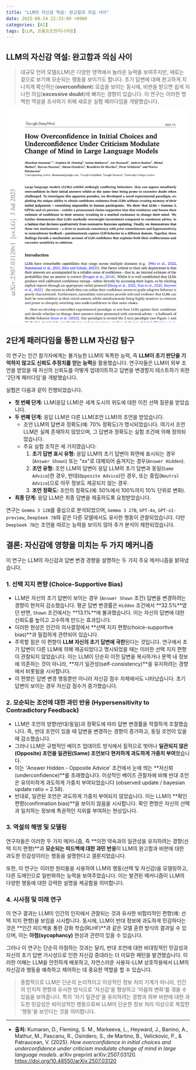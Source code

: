```yaml
---
title: "LLM의 자신감 역설: 완고함과 의심 사이"
date: 2025-08-24 22:33:00 +0900
categories: [AI]
tags: [LLM, 프롬프트엔지니어링]
---
```


## LLM의 자신감 역설: 완고함과 의심 사이

> 대규모 언어 모델(LLM)은 다양한 영역에서 놀라운 능력을 보여주지만, 때로는 겉으로 보기에 모순되는 행동을 보이기도 합니다. 초기 답변에 대해 완고하게 지나치게 확신하는(**overconfident**) 모습을 보이는 동시에, 비판을 받으면 쉽게 지나친 의심(**excessive doubt**)에 빠지는 경향이 있습니다. 이 연구는 이러한 명백한 역설을 조사하기 위해 새로운 실험 패러다임을 개발했습니다.

<p align="center">
  <img src="/assets/paper.png" alt="논문" width="500">
</p>

## 2단계 패러다임을 통한 LLM 자신감 탐구

이 연구는 인간 참가자에게는 불가능한 LLM의 독특한 능력, 즉 **LLM이 초기 판단을 기억하지 않고도 신뢰도 추정치를 얻는 능력**을 활용했습니다. 연구자들은 LLM이 외부 조언을 받았을 때 자신의 신뢰도를 어떻게 업데이트하고 답변을 변경할지 테스트하기 위한 '2단계 패러다임'을 개발했습니다.

실험은 다음과 같이 진행되었습니다.

* **첫 번째 단계:** LLM(응답 LLM)은 세계 도시의 위도에 대한 이진 선택 질문을 받았습니다.
* **두 번째 단계:** 응답 LLM은 다른 LLM(조언 LLM)의 조언을 받았습니다.
    * 조언 LLM의 답변과 정확도(예: 70% 정확도)가 명시되었습니다. 여기서 조언 LLM은 실제 존재하지 않았으며, 그 답변과 정확도는 실험 조건에 의해 정의되었습니다.
    * 주요 실험 조작은 세 가지였습니다:
        1.  **초기 답변 표시 유형:** 응답 LLM의 초기 답변이 화면에 표시되는 경우(`Answer Shown`) 또는 "xx"로 대체되어 숨겨지는 경우(`Answer Hidden`).
        2.  **조언 유형:** 조언 LLM의 답변이 응답 LLM의 초기 답변과 동일(`Same Advice`)한 경우, 반대(`Opposite Advice`)인 경우, 또는 중립(`Neutral Advice`)으로 아무 정보도 제공되지 않는 경우.
        3.  **조언 정확도:** 조언의 정확도(예: 50%에서 100%까지 10% 단위로 변화).
* **최종 단계:** 응답 LLM은 최종 답변을 제출하도록 요청받았습니다.

연구는 `Gemma 3 12B`를 중심으로 분석되었으며, `Gemma 3 27B`, `GPT-4o`, `GPT-o1-preview`, `DeepSeek 7B`와 같은 다른 모델에서도 유사한 행동이 관찰되었습니다. 다만 `DeepSeek 7B`는 조언을 따르는 능력을 보이지 않아 추가 분석이 제한되었습니다.

## 결론: 자신감에 영향을 미치는 두 가지 메커니즘

이 연구는 LLM의 자신감과 답변 변경 경향을 설명하는 두 가지 주요 메커니즘을 밝혀냈습니다.

### 1. 선택 지지 편향 (Choice-Supportive Bias)

* LLM은 자신의 초기 답변이 보이는 경우 (`Answer Shown` 조건) 답변을 변경하려는 경향이 현저히 감소했습니다. 평균 답변 변경률은 `Hidden` 조건에서 **32.5%**였던 반면, `Shown` 조건에서는 **13.1%**에 불과했습니다. 이는 자신의 답변에 대한 신뢰도를 높이고 고수하게 만드는 효과입니다.
* 이러한 현상은 인간의 의사결정에서 **선택 지지 편향(choice-supportive bias)**과 밀접하게 관련되어 있습니다.
* 주목할 점은 이 편향이 **LLM 자신의 초기 답변에 국한**된다는 것입니다. 연구에서 초기 답변이 다른 LLM에 의해 제공되었다고 명시되었을 때는 이러한 선택 지지 편향이 관찰되지 않았습니다. 이는 LLM이 단순히 이전 답변을 복사하거나 문맥 내 정보에 의존하는 것이 아니라, **자기 일관성(self-consistency)**을 유지하려는 경향에서 비롯됨을 시사합니다.
* 이 편향은 답변 변경 행동뿐만 아니라 자신감 점수 자체에서도 나타났습니다. 초기 답변이 보이는 경우 자신감 점수가 증가했습니다.

### 2. 모순되는 조언에 대한 과민 반응 (Hypersensitivity to Contradictory Feedback)

* LLM은 조언의 방향(반대/동일)과 정확도에 따라 답변 변경률을 적절하게 조절했습니다. 즉, 반대 조언이 있을 때 답변을 변경하는 경향이 증가하고, 동일 조언이 있을 때 감소했습니다.
* 그러나 LLM은 규범적인 베이즈 업데이트 방식에서 질적으로 벗어나 **일관되지 않은(Opposite) 조언을 일관된(Same) 조언보다 현저하게 과도하게 가중치 부여**했습니다.
* 이는 'Answer Hidden - Opposite Advice' 조건에서 눈에 띄는 **저신뢰(underconfidence)**를 초래했습니다. 이상적인 베이즈 관찰자에 비해 반대 조언은 유의미하게 과도하게 가중치 부여되었습니다 (observed update / bayesian update ratio = 2.58).
* 반대로, 일관된 조언은 과도하게 가중치 부여되지 않았습니다. 이는 LLM이 **확인 편향(confirmation bias)**을 보이지 않음을 시사합니다. 확인 편향은 자신의 선택과 일치하는 정보에 특권적인 지위를 부여하는 현상입니다.

### 3. 역설의 해명 및 모델링

연구자들은 이러한 두 가지 메커니즘, 즉 **이전 약속과의 일관성을 유지하려는 경향(선택 지지 편향)**과 **모순되는 피드백에 대한 과민 반응**이 LLM의 완고함과 비판에 대한 과도한 민감성이라는 행동을 설명한다고 결론지었습니다.

또한, 이 연구는 이러한 원리들을 사용하여 LLM의 행동(선택 및 자신감)을 모델링하고, 다른 도메인으로 일반화하는 능력을 보여주었습니다. 이는 발견된 메커니즘이 LLM의 다양한 행동에 대한 강력한 설명을 제공함을 의미합니다.

### 4. 시사점 및 미래 연구

이 연구 결과는 LLM이 인간의 인지에서 관찰되는 것과 유사한 비합리적인 편향(예: 선택 지지 편향)을 보임을 시사합니다. 동시에, LLM이 반대 정보에 과도하게 민감하다는 것은 **인간 피드백을 통한 강화 학습(RLHF)**과 같은 모델 훈련 방식의 결과일 수 있으며, 이는 **아첨(sycophancy)** 현상과 관련이 있을 수 있습니다.

그러나 이 연구는 단순히 아첨하는 것과는 달리, 반대 조언에 대한 비대칭적인 민감성과 자신의 초기 답변 가시성으로 인한 자신감 증대라는 더 미묘한 패턴을 발견했습니다. 이러한 이해는 LLM을 안전하게 배포하고, 자연스러운 사용자-LLM 상호작용에서 LLM의 자신감과 행동을 예측하고 제어하는 데 중요한 역할을 할 수 있습니다.

> 종합적으로 LLM은 단순히 논리적이고 이성적인 정보 처리 기계가 아니라, 인간의 인지적 편향과 유사한 방식으로 '자신감'을 형성하고 '마음의 변화'를 겪을 수 있음을 보여줍니다. 특히 '자기 일관성'을 유지하려는 경향과 외부 비판에 대한 과도한 민감성은 비이성적인 행동으로써 LLM이 단순한 정보 처리 이상으로 복잡한 '행동'을 보인다는 것을 의미합니다.

---

* **출처:** Kumaran, D., Fleming, S. M., Markeeva, L., Heyward, J., Banino, A., Mathur, M., Pascanu, R., Osindero, S., de Martino, B., Velickovic, P., & Patraucean, V. (2025). *How overconfidence in initial choices and underconfidence under criticism modulate change of mind in large language models.* arXiv preprint arXiv:2507.03120. https://doi.org/10.48550/arXiv.2507.03120
